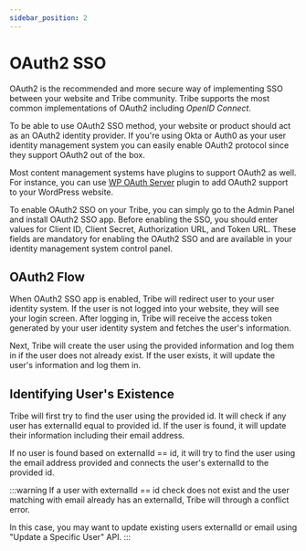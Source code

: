 ```yaml
---
sidebar_position: 2
---
```


# OAuth2 SSO

OAuth2 is the recommended and more secure way of implementing SSO between your website and Tribe community. Tribe supports the most common implementations of OAuth2 including _OpenID Connect_.

To be able to use OAuth2 SSO method, your website or product should act as an OAuth2 identity provider. If you're using Okta or Auth0 as your user identity management system you can easily enable OAuth2 protocol since they support OAuth2 out of the box.

Most content management systems have plugins to support OAuth2 as well. For instance, you can use [WP OAuth Server](https://wp-oauth.com/) plugin to add OAuth2 support to your WordPress website.

To enable OAuth2 SSO on your Tribe, you can simply go to the Admin Panel and install OAuth2 SSO app. Before enabling the SSO, you should enter values for Client ID, Client Secret, Authorization URL, and Token URL. These fields are mandatory for enabling the OAuth2 SSO and are available in your identity management system control panel.

## OAuth2 Flow

When OAuth2 SSO app is enabled, Tribe will redirect user to your user identity system. If the user is not logged into your website, they will see your login screen. After logging in, Tribe will receive the access token generated by your user identity system and fetches the user's information.

Next, Tribe will create the user using the provided information and log them in if the user does not already exist. If the user exists, it will update the user's information and log them in.

## Identifying User's Existence

Tribe will first try to find the user using the provided id. It will check if any user has externalId equal to provided id. If the user is found, it will update their information including their email address.

If no user is found based on externalId == id, it will try to find the user using the email address provided and connects the user's externalId to the provided id.

:::warning
If a user with externalId == id check does not exist and the user matching with email already has an externalId, Tribe will through a conflict error.

In this case, you may want to update existing users externalId or email using "Update a Specific User" API.
:::

